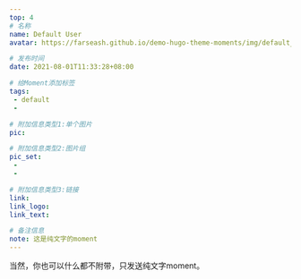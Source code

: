 ```yaml
---
top: 4
# 名称
name: Default User
avatar: https://farseash.github.io/demo-hugo-theme-moments/img/default_avatar.png

# 发布时间
date: 2021-08-01T11:33:28+08:00

# 给Moment添加标签
tags:
 - default
 -

# 附加信息类型1:单个图片
pic:

# 附加信息类型2:图片组
pic_set:
 - 
 - 

# 附加信息类型3:链接
link:
link_logo:
link_text:

# 备注信息
note: 这是纯文字的moment
---
```

<!-- 下面写文字 -->
当然，你也可以什么都不附带，只发送纯文字moment。